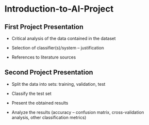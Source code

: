 # Introduction-to-AI-Project

## First Project Presentation
- Critical analysis of the data contained in the dataset

- Selection of classifier(s)/system – justification

- References to literature sources

## Second Project Presentation
- Split the data into sets: training, validation, test

- Classify the test set

- Present the obtained results

- Analyze the results (accuracy – confusion matrix, cross-validation analysis, other classification metrics)
